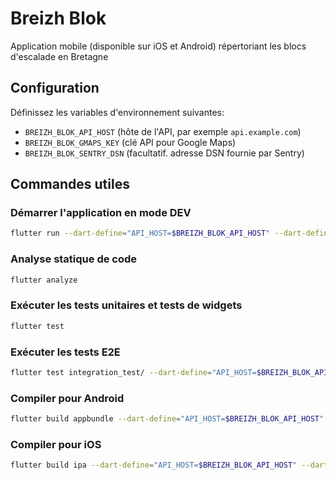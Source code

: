 # Breizh Blok

Application mobile (disponible sur iOS et Android) répertoriant les blocs d'escalade en Bretagne

## Configuration

Définissez les variables d'environnement suivantes:

- `BREIZH_BLOK_API_HOST` (hôte de l'API, par exemple `api.example.com`)
- `BREIZH_BLOK_GMAPS_KEY` (clé API pour Google Maps)
- `BREIZH_BLOK_SENTRY_DSN` (facultatif. adresse DSN fournie par Sentry)

## Commandes utiles

### Démarrer l'application en mode DEV

```bash
flutter run --dart-define="API_HOST=$BREIZH_BLOK_API_HOST" --dart-define="GMAPS_KEY=$BREIZH_BLOK_GMAPS_KEY" --debug
```

### Analyse statique de code

```bash
flutter analyze
```

### Exécuter les tests unitaires et tests de widgets

```bash
flutter test
```

### Exécuter les tests E2E

```bash
flutter test integration_test/ --dart-define="API_HOST=$BREIZH_BLOK_API_HOST" --dart-define="GMAPS_KEY=$BREIZH_BLOK_GMAPS_KEY"
```

### Compiler pour Android

```bash
flutter build appbundle --dart-define="API_HOST=$BREIZH_BLOK_API_HOST" --dart-define="GMAPS_KEY=$BREIZH_BLOK_GMAPS_KEY" --dart-define="SENTRY_DSN=$BREIZH_BLOK_SENTRY_DSN"
```

### Compiler pour iOS

```bash
flutter build ipa --dart-define="API_HOST=$BREIZH_BLOK_API_HOST" --dart-define="GMAPS_KEY=$BREIZH_BLOK_GMAPS_KEY" --dart-define="SENTRY_DSN=$BREIZH_BLOK_SENTRY_DSN"
```




